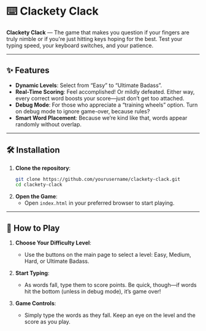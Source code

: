 # ⌨️ Clackety Clack

**Clackety Clack** — The game that makes you question if your fingers are truly nimble or if you're just hitting keys hoping for the best. Test your typing speed, your keyboard switches, and your patience.

---

## ✨ Features

- **Dynamic Levels**: Select from “Easy” to “Ultimate Badass”.
- **Real-Time Scoring**: Feel accomplished! Or mildly defeated. Either way, every correct word boosts your score—just don’t get too attached.
- **Debug Mode**: For those who appreciate a “training wheels” option. Turn on debug mode to ignore game-over, because rules?
- **Smart Word Placement**: Because we’re kind like that, words appear randomly without overlap.
---

## 🛠 Installation

1. **Clone the repository**:
   ```bash
   git clone https://github.com/yourusername/clackety-clack.git
   cd clackety-clack
2. **Open the Game**:
   - Open `index.html` in your preferred browser to start playing.

---

## 🚀 How to Play

1. **Choose Your Difficulty Level**:
   - Use the buttons on the main page to select a level: Easy, Medium, Hard, or Ultimate Badass.

2. **Start Typing**:
   - As words fall, type them to score points. Be quick, though—if words hit the bottom (unless in debug mode), it’s game over!

3. **Game Controls**:
   - Simply type the words as they fall. Keep an eye on the level and the score as you play.
